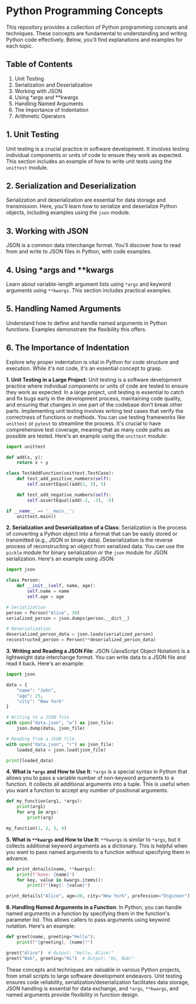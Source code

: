 # Python Programming Concepts

This repository provides a collection of Python programming concepts and techniques. These concepts are fundamental to understanding and writing Python code effectively. Below, you'll find explanations and examples for each topic.

## Table of Contents
1. Unit Testing
2. Serialization and Deserialization
3. Working with JSON
4. Using *args and **kwargs
5. Handling Named Arguments
6. The Importance of Indentation
7. Arithmetic Operators

## 1. Unit Testing
Unit testing is a crucial practice in software development. It involves testing individual components or units of code to ensure they work as expected. This section includes an example of how to write unit tests using the `unittest` module.

## 2. Serialization and Deserialization
Serialization and deserialization are essential for data storage and transmission. Here, you'll learn how to serialize and deserialize Python objects, including examples using the `json` module.

## 3. Working with JSON
JSON is a common data interchange format. You'll discover how to read from and write to JSON files in Python, with code examples.

## 4. Using *args and **kwargs
Learn about variable-length argument lists using `*args` and keyword arguments using `**kwargs`. This section includes practical examples.

## 5. Handling Named Arguments
Understand how to define and handle named arguments in Python functions. Examples demonstrate the flexibility this offers.

## 6. The Importance of Indentation
Explore why proper indentation is vital in Python for code structure and execution. While it's not code, it's an essential concept to grasp.


**1. Unit Testing in a Large Project**:
   Unit testing is a software development practice where individual components or units of code are tested to ensure they work as expected. In a large project, unit testing is essential to catch and fix bugs early in the development process, maintaining code quality, and ensuring that changes in one part of the codebase don't break other parts. Implementing unit testing involves writing test cases that verify the correctness of functions or methods. You can use testing frameworks like `unittest` or `pytest` to streamline the process. It's crucial to have comprehensive test coverage, meaning that as many code paths as possible are tested. Here's an example using the `unittest` module:

   ```python
   import unittest

   def add(x, y):
       return x + y

   class TestAddFunction(unittest.TestCase):
       def test_add_positive_numbers(self):
           self.assertEqual(add(2, 3), 5)

       def test_add_negative_numbers(self):
           self.assertEqual(add(-2, -3), -5)

   if __name__ == '__main__':
       unittest.main()
   ```

**2. Serialization and Deserialization of a Class**:
   Serialization is the process of converting a Python object into a format that can be easily stored or transmitted (e.g., JSON or binary data). Deserialization is the reverse process of reconstructing an object from serialized data. You can use the `pickle` module for binary serialization or the `json` module for JSON serialization. Here's an example using JSON:

   ```python
   import json

   class Person:
       def __init__(self, name, age):
           self.name = name
           self.age = age

   # Serialization
   person = Person("Alice", 30)
   serialized_person = json.dumps(person.__dict__)

   # Deserialization
   deserialized_person_data = json.loads(serialized_person)
   reconstructed_person = Person(**deserialized_person_data)
   ```

**3. Writing and Reading a JSON File**:
   JSON (JavaScript Object Notation) is a lightweight data interchange format. You can write data to a JSON file and read it back. Here's an example:

   ```python
   import json

   data = {
       "name": "John",
       "age": 25,
       "city": "New York"
   }

   # Writing to a JSON file
   with open("data.json", "w") as json_file:
       json.dump(data, json_file)

   # Reading from a JSON file
   with open("data.json", "r") as json_file:
       loaded_data = json.load(json_file)

   print(loaded_data)
   ```

**4. What is `*args` and How to Use It**:
   `*args` is a special syntax in Python that allows you to pass a variable number of non-keyword arguments to a function. It collects all additional arguments into a tuple. This is useful when you want a function to accept any number of positional arguments.

   ```python
   def my_function(arg1, *args):
       print(arg1)
       for arg in args:
           print(arg)

   my_function(1, 2, 3, 4)
   ```

**5. What is `**kwargs` and How to Use It**:
   `**kwargs` is similar to `*args`, but it collects additional keyword arguments as a dictionary. This is helpful when you want to pass named arguments to a function without specifying them in advance.

   ```python
   def print_details(name, **kwargs):
       print(f"Name: {name}")
       for key, value in kwargs.items():
           print(f"{key}: {value}")

   print_details("Alice", age=30, city="New York", profession="Engineer")
   ```

**6. Handling Named Arguments in a Function**:
   In Python, you can handle named arguments in a function by specifying them in the function's parameter list. This allows callers to pass arguments using keyword notation. Here's an example:

   ```python
   def greet(name, greeting="Hello"):
       print(f"{greeting}, {name}!")

   greet("Alice")  # Output: "Hello, Alice!"
   greet("Bob", greeting="Hi")  # Output: "Hi, Bob!"
   ```

These concepts and techniques are valuable in various Python projects, from small scripts to large software development endeavors. Unit testing ensures code reliability, serialization/deserialization facilitates data storage, JSON handling is essential for data exchange, and `*args`, `**kwargs`, and named arguments provide flexibility in function design.